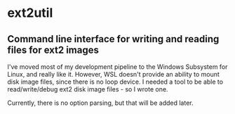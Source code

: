 # ext2util
## Command line interface for writing and reading files for ext2 images

I've moved most of my development pipeline to the Windows Subsystem for Linux, and really like it.
However, WSL doesn't provide an ability to mount disk image files, since there is no loop device.
I needed a tool to be able to read/write/debug ext2 disk image files - so I wrote one.

Currently, there is no option parsing, but that will be added later.
